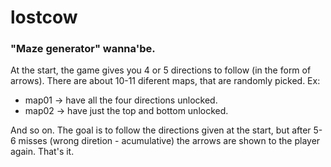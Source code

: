 # lostcow

### "Maze generator" wanna'be. 
At the start, the game gives you 4 or 5 directions to follow (in the form of arrows).
There are about 10-11 diferent maps, that are randomly picked. Ex:
- map01 -> have all the four directions unlocked.
- map02 -> have just the top and bottom unlocked.
  
And so on. The goal is to follow the directions given at the start, but after 5-6 misses (wrong diretion - acumulative)
the arrows are shown to the player again. That's it.

